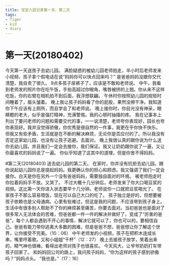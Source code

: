 ```yaml
---
title: 宝宝入园记录第一天、第二天
tags:
- Tiger
- kid
- diary
---
```

# 第一天(20180402)
今天第一天送孩子去幼儿园。
满脸疑惑的被幼儿园老师抱走，半小时后老师发来小视频，孩子拿个假电话在说“妈妈你可以快点回来吗？”
是爸爸妈妈没跟你交代清楚，我自责了很久。
9点多孩子尿裤子了，应该是不敢和老师说。
中午，我看到老师发的照片你在吃午饭，手抬高超过你眼角，嘴唇被挤的上翘。你从来不这样吃饭，你的右臂在相机拍不到后面，我浮想联翩。
午休时你按照幼儿园的规矩时间睡着了，眉头皱着。
晚上我让孩子妈妈看了你的屁股，果然没擦干净。我知道你下午应该有上厕所，而且学会了和老师说。
晚上接你时，你目光没有神采，眼睛瞪的老大，似乎是强打精神，充满警惕。我的心顿时抽搐的疼。
我在记事本上列出了要问老师的问题和需要交代的事，一一说清楚，老师夸你表现好，园长也夸你表现好。我并没觉得骄傲，你优秀是很自然的一件事，我更在乎你快不快乐。
但我又有些矛盾，生活就是在不断的解决麻烦，无论你是否应付的了。所以我没有否定这家幼儿园，也没有让孩子逃避。去面对。
晚上我很认真的跟你说为什么送你去幼儿园，并且我们一定会去接你，我们保证。我又让奶奶跟你说了一遍，又让你最喜欢的妈妈说了一遍。
你似乎知道了这其中的道理，但是你舍不得妈妈。

#第二天(20180403)
送去幼儿园的第二天。
在家时，你并没有抗拒去幼儿园。跟你说起幼儿园你总是提起妈妈。我更确认你的担心和顾虑。我又强调了我们一定会接你。白天是你在另外一个没有爸爸妈妈，需要独自面对的环境。
被老师抱走时你拉着妈妈手不放。又哭了。
不过大概十几分钟后，老师发来了你大口喝豆浆的视频。这比第一天你进入状态要早十几分钟。老师说你一口就把豆浆喝光了。
在家孩子不那么容易喂饭，现在可以自己大口的吃了。
孩子独立是好的，但想要被孩子依赖也是父母通病。心里有些难过，但这是我的问题，不应该带到孩子身上。
生活中有很多别人帮助不了你的麻烦甚至痛苦，你要去面对。当初爸爸也是面对了很多常人无法体会的苦难，但爸爸都一件一件的解决并做好了，变成了“厉害的爸爸”。每个人都会遇到不开心的事情，解决它就可以了，你也可以的，要相信自己。爸爸有能力带你逃离大多数的困难，但是爸爸不想，爸爸想让你了解这个世界，让你接受不完美。（10：06）
中午老师发的小视频，孩子在把积木连成长串，嘴里哼着歌。又和小姐姐“干杯”（12：27）
晚上去接孩子放学，笑着出来的，精气神也很棒。看得出老师对孩子也很喜欢。
今天风大，让爷爷奶奶打车带孩子回家了。
和妈妈回公司的路上，我问孩子妈妈，“你为这样的孩子感到骄傲吗？”妈妈点头。
“我也是。”（17：16）
